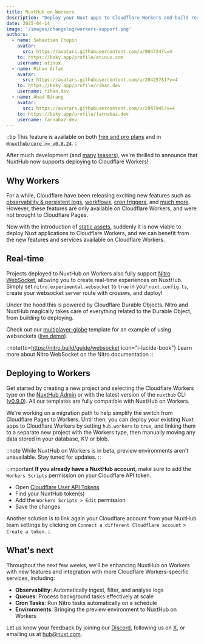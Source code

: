 ```yaml
---
title: NuxtHub on Workers
description: "Deploy your Nuxt apps to Cloudflare Workers and build real-time experiences with zero configuration."
date: 2025-04-14
image: '/images/changelog/workers-support.png'
authors:
  - name: Sebastien Chopin
    avatar:
      src: https://avatars.githubusercontent.com/u/904724?v=4
    to: https://bsky.app/profile/atinux.com
    username: atinux
  - name: Rihan Arfan
    avatar:
      src: https://avatars.githubusercontent.com/u/20425781?v=4
    to: https://bsky.app/profile/rihan.dev
    username: rihan.dev
  - name: Ahad Birang
    avatar:
      src: https://avatars.githubusercontent.com/u/2047945?v=4
    to: https://bsky.app/profile/farnabaz.dev
    username: farnabaz.dev
---
```


::tip
This feature is available on both [free and pro plans](/pricing) and in [`@nuxthub/core >= v0.8.24`](https://github.com/nuxt-hub/core/releases/tag/v0.8.24).
::

After much development (and [many](https://x.com/Atinux/status/1907552625559744865/photo/1) [teasers](https://x.com/Atinux/status/1884315020982657452/video/1)), we're thrilled to announce that NuxtHub now supports deploying to Cloudflare Workers!

## Why Workers

For a while, Cloudflare have been releasing exciting new features such as [observability & persistent logs](https://developers.cloudflare.com/workers/observability/logs/workers-logs/), [workflows](https://developers.cloudflare.com/workflows/), [cron triggers](https://developers.cloudflare.com/workers/configuration/cron-triggers/), and [much more](https://developers.cloudflare.com/workers/static-assets/migrate-from-pages/#compatibility-matrix). However, these features are only available on Cloudflare Workers, and were not brought to Cloudflare Pages.

Now with the introduction of [static assets](https://developers.cloudflare.com/workers/static-assets/), suddenly it is now viable to deploy Nuxt applications to Cloudflare Workers, and we can benefit from the new features and services available on Cloudflare Workers.

## Real-time

Projects deployed to NuxtHub on Workers also fully support [Nitro WebSocket](https://nitro.build/guide/websocket), allowing you to create real-time experiences on NuxtHub. Simply set `nitro.experimental.websocket` to `true` in your `nuxt.config.ts`, create your websocket server route with crossws, and deploy!

Under the hood this is powered by Cloudflare Durable Objects. Nitro and NuxtHub magically takes care of everything related to the Durable Object, from building to deploying.

Check out our [multiplayer-globe](https://github.com/nuxt-hub/multiplayer-globe) template for an example of using websockets ([live demo](https://multiplayer-globe.nuxthub.workers.dev/)).

::note{to=https://nitro.build/guide/websocket icon="i-lucide-book"}
Learn more about Nitro WebSocket on the Nitro documentation
::

## Deploying to Workers

Get started by creating a new project and selecting the Cloudflare Workers type on the [NuxtHub Admin](https://admin.hub.nuxt.com) or with the latest version of the `nuxthub` CLI ([v0.9.0](https://github.com/nuxt-hub/cli/releases)). All our templates are fully compatible with NuxtHub on Workers.

We're working on a migration path to help simplify the switch from Cloudflare Pages to Workers. Until then, you can deploy your existing Nuxt apps to Cloudflare Workers by setting `hub.workers` to `true`, and linking them to a separate new project with the Workers type, then manually moving any data stored in your database, KV or blob.

::note
While NuxtHub on Workers is in beta, preview environments aren't unavailable. Stay tuned for updates.
::

::important
**If you already have a NuxtHub account**, make sure to add the `Workers Scripts` permission on your Cloudflare API token.

- Open [Cloudflare User API Tokens](https://dash.cloudflare.com/profile/api-tokens)
- Find your NuxtHub token(s)
- Add the `Workers Scripts > Edit` permission
- Save the changes

Another solution is to link again your Cloudflare account from your NuxtHub team settings by clicking on `Connect a different Cloudflare account` > `Create a token`.
::

## What's next

Throughout the next few weeks, we'll be enhancing NuxtHub on Workers with new features and integration with more Cloudflare Workers-specific services, including:

- **Observability**: Automatically ingest, filter, and analyse logs
- **Queues**: Process background tasks effectively at scale
- **Cron Tasks**: Run Nitro tasks automatically on a schedule
- **Environments**: Bringing the preview environment to NuxtHub on Workers

Let us know your feedback by joining our [Discord](https://discord.gg/vW89dsVqBF), following us on [X](https://x.com/nuxt_hub), or emailing us at hub@nuxt.com.

